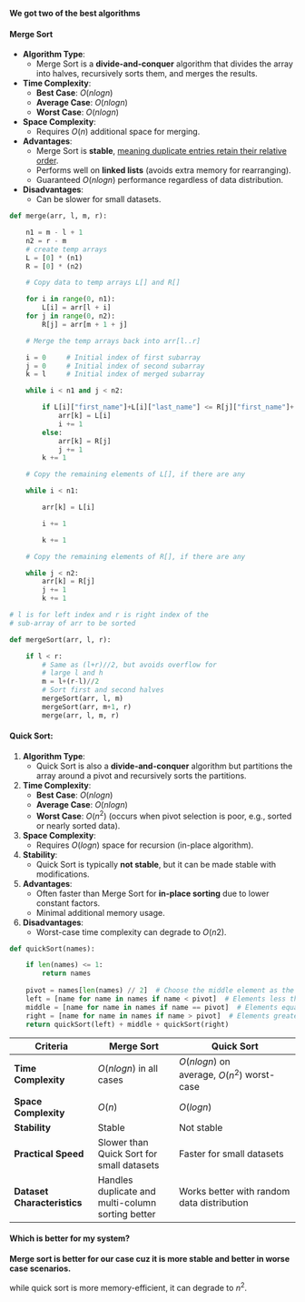 **We got two of the best algorithms**

#### Merge Sort

- **Algorithm Type**:
    - Merge Sort is a **divide-and-conquer** algorithm that divides the array into halves, recursively sorts them, and merges the results.
- **Time Complexity**:
    - **Best Case**: $O(nlog⁡n)$
    - **Average Case**: $O(nlog⁡n)$
    - **Worst Case**: $O(nlog⁡n)$
- **Space Complexity**:
    - Requires $O(n)$ additional space for merging.
- **Advantages**:
    - Merge Sort is **stable**, <u>meaning duplicate entries retain their relative order</u>.
    - Performs well on **linked lists** (avoids extra memory for rearranging).
    - Guaranteed $O(nlog⁡n)$ performance regardless of data distribution.
- **Disadvantages**:
    - Can be slower for small datasets.

```python
def merge(arr, l, m, r):

    n1 = m - l + 1
    n2 = r - m
    # create temp arrays
    L = [0] * (n1)
    R = [0] * (n2)

    # Copy data to temp arrays L[] and R[]

    for i in range(0, n1):
        L[i] = arr[l + i]
    for j in range(0, n2):
        R[j] = arr[m + 1 + j]

    # Merge the temp arrays back into arr[l..r]

    i = 0     # Initial index of first subarray
    j = 0     # Initial index of second subarray
    k = l     # Initial index of merged subarray

    while i < n1 and j < n2:

        if L[i]["first_name"]+L[i]["last_name"] <= R[j]["first_name"]+ R[j]["last_name"]:
            arr[k] = L[i]
            i += 1
        else:
            arr[k] = R[j]
            j += 1
        k += 1

    # Copy the remaining elements of L[], if there are any

    while i < n1:

        arr[k] = L[i]

        i += 1

        k += 1

    # Copy the remaining elements of R[], if there are any

    while j < n2:
        arr[k] = R[j]
        j += 1
        k += 1

# l is for left index and r is right index of the
# sub-array of arr to be sorted

def mergeSort(arr, l, r):

    if l < r:
        # Same as (l+r)//2, but avoids overflow for
        # large l and h
        m = l+(r-l)//2
        # Sort first and second halves
        mergeSort(arr, l, m)
        mergeSort(arr, m+1, r)
        merge(arr, l, m, r)

```

#### Quick Sort:

1. **Algorithm Type**:
    - Quick Sort is also a **divide-and-conquer** algorithm but partitions the array around a pivot and recursively sorts the partitions.
2. **Time Complexity**:
    - **Best Case**: $O(nlog⁡n)$
    - **Average Case**: $O(nlog⁡n)$
    - **Worst Case**: $O(n^2)$ (occurs when pivot selection is poor, e.g., sorted or nearly sorted data).
3. **Space Complexity**:
    - Requires $O(log⁡n)$ space for recursion (in-place algorithm).
4. **Stability**:
    - Quick Sort is typically **not stable**, but it can be made stable with modifications.
5. **Advantages**:
    - Often faster than Merge Sort for **in-place sorting** due to lower constant factors.
    - Minimal additional memory usage.
6. **Disadvantages**:
    - Worst-case time complexity can degrade to $O(n2)$.

```python 
def quickSort(names):

    if len(names) <= 1:
        return names
        
    pivot = names[len(names) // 2]  # Choose the middle element as the pivot
    left = [name for name in names if name < pivot]  # Elements less than pivot
    middle = [name for name in names if name == pivot]  # Elements equal to pivot
    right = [name for name in names if name > pivot]  # Elements greater than pivot
    return quickSort(left) + middle + quickSort(right)

```


| **Criteria**                | **Merge Sort**                                    | **Quick Sort**                              |
| --------------------------- | ------------------------------------------------- | ------------------------------------------- |
| **Time Complexity**         | $O(nlog⁡n)$ in all cases                          | $O(nlog⁡n)$ on average, $O(n^2)$ worst-case |
| **Space Complexity**        | $O(n)$                                            | $O(log⁡n)$                                  |
| **Stability**               | Stable                                            | Not stable                                  |
| **Practical Speed**         | Slower than Quick Sort for small datasets         | Faster for small datasets                   |
| **Dataset Characteristics** | Handles duplicate and multi-column sorting better | Works better with random data distribution  |

#### Which is better for my system?

**Merge sort is better for our case cuz it is more stable and better in worse case scenarios.**

while quick sort is more memory-efficient, it can degrade to $n^2$.
